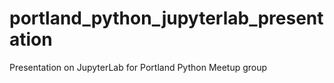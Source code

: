 # portland_python_jupyterlab_presentation
Presentation on JupyterLab for Portland Python Meetup group
